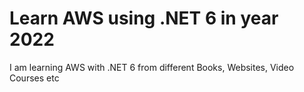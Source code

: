 # Learn AWS using .NET 6 in year 2022

I am learning AWS with .NET 6 from different Books, Websites, Video Courses etc
